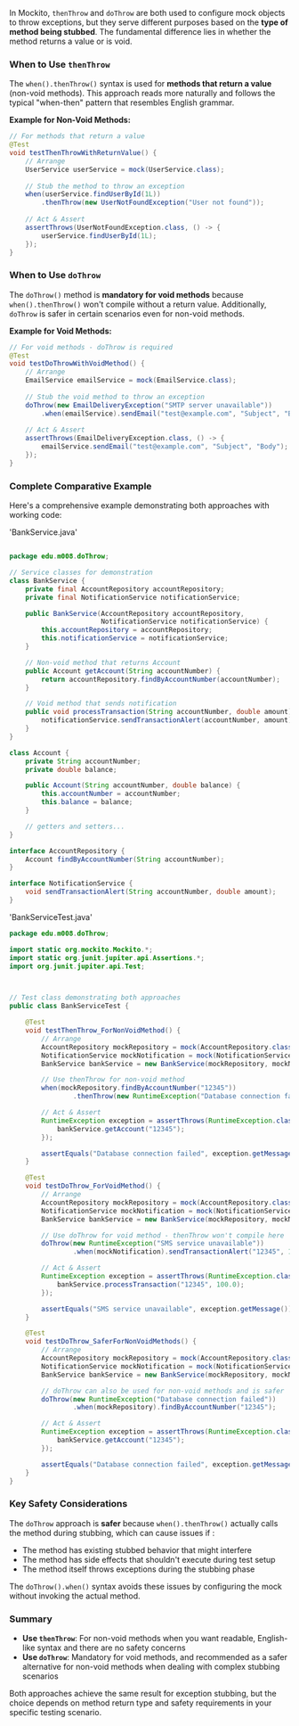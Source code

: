 In Mockito, `thenThrow` and `doThrow` are both used to configure mock objects to throw exceptions, but they serve different purposes based on the **type of method being stubbed**. The fundamental difference lies in whether the method returns a value or is void.

### When to Use `thenThrow`

The `when().thenThrow()` syntax is used for **methods that return a value** (non-void methods). This approach reads more naturally and follows the typical "when-then" pattern that resembles English grammar.

**Example for Non-Void Methods:**

```java
// For methods that return a value
@Test
void testThenThrowWithReturnValue() {
    // Arrange
    UserService userService = mock(UserService.class);
    
    // Stub the method to throw an exception
    when(userService.findUserById(1L))
        .thenThrow(new UserNotFoundException("User not found"));
    
    // Act & Assert
    assertThrows(UserNotFoundException.class, () -> {
        userService.findUserById(1L);
    });
}
```


### When to Use `doThrow`

The `doThrow()` method is **mandatory for void methods** because `when().thenThrow()` won't compile without a return value. Additionally, `doThrow` is safer in certain scenarios even for non-void methods.

**Example for Void Methods:**

```java
// For void methods - doThrow is required
@Test
void testDoThrowWithVoidMethod() {
    // Arrange
    EmailService emailService = mock(EmailService.class);
    
    // Stub the void method to throw an exception
    doThrow(new EmailDeliveryException("SMTP server unavailable"))
        .when(emailService).sendEmail("test@example.com", "Subject", "Body");
    
    // Act & Assert
    assertThrows(EmailDeliveryException.class, () -> {
        emailService.sendEmail("test@example.com", "Subject", "Body");
    });
}
```


### Complete Comparative Example

Here's a comprehensive example demonstrating both approaches with working code:

'BankService.java'

```java

package edu.m008.doThrow;

// Service classes for demonstration
class BankService {
    private final AccountRepository accountRepository;
    private final NotificationService notificationService;

    public BankService(AccountRepository accountRepository,
                       NotificationService notificationService) {
        this.accountRepository = accountRepository;
        this.notificationService = notificationService;
    }

    // Non-void method that returns Account
    public Account getAccount(String accountNumber) {
        return accountRepository.findByAccountNumber(accountNumber);
    }

    // Void method that sends notification
    public void processTransaction(String accountNumber, double amount) {
        notificationService.sendTransactionAlert(accountNumber, amount);
    }
}

class Account {
    private String accountNumber;
    private double balance;

    public Account(String accountNumber, double balance) {
        this.accountNumber = accountNumber;
        this.balance = balance;
    }

    // getters and setters...
}

interface AccountRepository {
    Account findByAccountNumber(String accountNumber);
}

interface NotificationService {
    void sendTransactionAlert(String accountNumber, double amount);
}

```

'BankServiceTest.java'
```java
package edu.m008.doThrow;

import static org.mockito.Mockito.*;
import static org.junit.jupiter.api.Assertions.*;
import org.junit.jupiter.api.Test;



// Test class demonstrating both approaches
public class BankServiceTest {

    @Test
    void testThenThrow_ForNonVoidMethod() {
        // Arrange
        AccountRepository mockRepository = mock(AccountRepository.class);
        NotificationService mockNotification = mock(NotificationService.class);
        BankService bankService = new BankService(mockRepository, mockNotification);

        // Use thenThrow for non-void method
        when(mockRepository.findByAccountNumber("12345"))
                .thenThrow(new RuntimeException("Database connection failed"));

        // Act & Assert
        RuntimeException exception = assertThrows(RuntimeException.class, () -> {
            bankService.getAccount("12345");
        });

        assertEquals("Database connection failed", exception.getMessage());
    }

    @Test
    void testDoThrow_ForVoidMethod() {
        // Arrange
        AccountRepository mockRepository = mock(AccountRepository.class);
        NotificationService mockNotification = mock(NotificationService.class);
        BankService bankService = new BankService(mockRepository, mockNotification);

        // Use doThrow for void method - thenThrow won't compile here
        doThrow(new RuntimeException("SMS service unavailable"))
                .when(mockNotification).sendTransactionAlert("12345", 100.0);

        // Act & Assert
        RuntimeException exception = assertThrows(RuntimeException.class, () -> {
            bankService.processTransaction("12345", 100.0);
        });

        assertEquals("SMS service unavailable", exception.getMessage());
    }

    @Test
    void testDoThrow_SaferForNonVoidMethods() {
        // Arrange
        AccountRepository mockRepository = mock(AccountRepository.class);
        NotificationService mockNotification = mock(NotificationService.class);
        BankService bankService = new BankService(mockRepository, mockNotification);

        // doThrow can also be used for non-void methods and is safer
        doThrow(new RuntimeException("Database connection failed"))
                .when(mockRepository).findByAccountNumber("12345");

        // Act & Assert
        RuntimeException exception = assertThrows(RuntimeException.class, () -> {
            bankService.getAccount("12345");
        });

        assertEquals("Database connection failed", exception.getMessage());
    }
}
```


### Key Safety Considerations

The `doThrow` approach is **safer** because `when().thenThrow()` actually calls the method during stubbing, which can cause issues if :

- The method has existing stubbed behavior that might interfere
- The method has side effects that shouldn't execute during test setup
- The method itself throws exceptions during the stubbing phase

The `doThrow().when()` syntax avoids these issues by configuring the mock without invoking the actual method.

### Summary

- **Use `thenThrow`**: For non-void methods when you want readable, English-like syntax and there are no safety concerns
- **Use `doThrow`**: Mandatory for void methods, and recommended as a safer alternative for non-void methods when dealing with complex stubbing scenarios

Both approaches achieve the same result for exception stubbing, but the choice depends on method return type and safety requirements in your specific testing scenario.